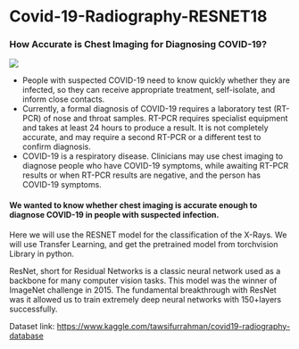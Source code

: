 # Covid-19-Radiography-RESNET18

### How Accurate is Chest Imaging for Diagnosing COVID-19?

![](https://www.iaea.org/sites/default/files/styles/third_page_width_portrait_2_3/public/chestxray.png?itok=z07bhz5h&c=b64d5f5d9a54f1cfd815edc18198844a)

* People with suspected COVID-19 need to know quickly whether they are infected, so they can receive appropriate treatment, self-isolate, and inform close contacts.
* Currently, a formal diagnosis of COVID-19 requires a laboratory test (RT-PCR) of nose and throat samples. RT-PCR requires specialist equipment and takes at least 24 hours to produce a result. It is not completely accurate, and may require a second RT-PCR or a different test to confirm diagnosis.
* COVID-19 is a respiratory disease. Clinicians may use chest imaging to diagnose people who have COVID-19 symptoms, while awaiting RT-PCR results or when RT-PCR results are negative, and the person has COVID-19 symptoms.

#### We wanted to know whether chest imaging is accurate enough to diagnose COVID-19 in people with suspected infection.

Here we will use the RESNET model for the classification of the X-Rays. We will use Transfer Learning, and get the pretrained model from torchvision Library in python. 

ResNet, short for Residual Networks is a classic neural network used as a backbone for many computer vision tasks. This model was the winner of ImageNet challenge in 2015. The fundamental breakthrough with ResNet was it allowed us to train extremely deep neural networks with 150+layers successfully.

Dataset link: https://www.kaggle.com/tawsifurrahman/covid19-radiography-database
